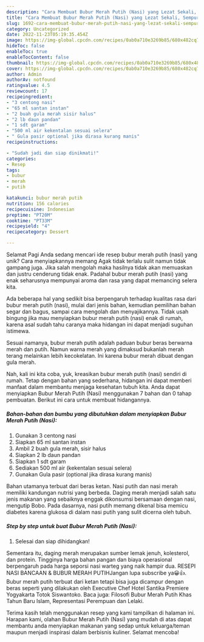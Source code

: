 ```yaml
---
description: "Cara Membuat Bubur Merah Putih (Nasi) yang Lezat Sekali, Sempurna"
title: "Cara Membuat Bubur Merah Putih (Nasi) yang Lezat Sekali, Sempurna"
slug: 1692-cara-membuat-bubur-merah-putih-nasi-yang-lezat-sekali-sempurna
category: Uncategorized
date: 2022-11-23T05:19:35.454Z
image: https://img-global.cpcdn.com/recipes/0ab0a710e3269b85/680x482cq70/bubur-merah-putih-nasi-foto-resep-utama.jpg
hideToc: false
enableToc: true
enableTocContent: false
thumbnail: https://img-global.cpcdn.com/recipes/0ab0a710e3269b85/680x482cq70/bubur-merah-putih-nasi-foto-resep-utama.jpg
cover: https://img-global.cpcdn.com/recipes/0ab0a710e3269b85/680x482cq70/bubur-merah-putih-nasi-foto-resep-utama.jpg
author: Admin
authorAv: notfound
ratingvalue: 4.5
reviewcount: 17
recipeingredient:
- "3 centong nasi"
- "65 ml santan instan"
- "2 buah gula merah sisir halus"
- "2 lb daun pandan"
- "1 sdt garam"
- "500 ml air kekentalan sesuai selera"
- " Gula pasir optional jika dirasa kurang manis"
recipeinstructions:

- "Sudah jadi dan siap dinikmati!"
categories:
- Resep
tags:
- bubur
- merah
- putih

katakunci: bubur merah putih 
nutrition: 156 calories
recipecuisine: Indonesian
preptime: "PT20M"
cooktime: "PT33M"
recipeyield: "4"
recipecategory: Dessert

---
```



Selamat Pagi Anda sedang mencari ide resep bubur merah putih (nasi) yang unik? Cara menyiapkannya memang Agak tidak terlalu sulit namun tidak gampang juga. Jika salah mengolah maka hasilnya tidak akan memuaskan dan justru cenderung tidak enak. Padahal bubur merah putih (nasi) yang enak seharusnya mempunyai aroma dan rasa yang dapat memancing selera kita.


Ada beberapa hal yang sedikit bisa berpengaruh terhadap kualitas rasa dari bubur merah putih (nasi), mulai dari jenis bahan, kemudian pemilihan bahan segar dan bagus, sampai cara mengolah dan menyajikannya. Tidak usah bingung jika mau menyiapkan bubur merah putih (nasi) enak di rumah, karena asal sudah tahu caranya maka hidangan ini dapat menjadi suguhan istimewa.

Sesuai namanya, bubur merah putih adalah paduan bubur beras berwarna merah dan putih. Namun warna merah yang dimaksud bukanlah merah terang melainkan lebih kecokelatan. Ini karena bubur merah dibuat dengan gula merah.


Nah, kali ini kita coba, yuk, kreasikan bubur merah putih (nasi) sendiri di rumah. Tetap dengan bahan yang sederhana, hidangan ini dapat memberi manfaat dalam membantu menjaga kesehatan tubuh kita. Anda dapat menyiapkan Bubur Merah Putih (Nasi) menggunakan 7 bahan dan 0 tahap pembuatan. Berikut ini cara untuk membuat hidangannya.

<!--inarticleads1-->

##### Bahan-bahan dan bumbu yang dibutuhkan dalam menyiapkan Bubur Merah Putih (Nasi):

1. Gunakan 3 centong nasi
1. Siapkan 65 ml santan instan
1. Ambil 2 buah gula merah, sisir halus
1. Siapkan 2 lb daun pandan
1. Siapkan 1 sdt garam
1. Sediakan 500 ml air (kekentalan sesuai selera)
1. Gunakan  Gula pasir (optional jika dirasa kurang manis)


Bahan utamanya terbuat dari beras ketan. Nasi putih dan nasi merah memiliki kandungan nutrisi yang berbeda. Daging merah menjadi salah satu jenis makanan yang sebaiknya enggak dikonsumsi bersamaan dengan nasi, mengutip Bobo. Pada dasarnya, nasi putih memang dikenal bisa memicu diabetes karena glukosa di dalam nasi putih yang sulit dicerna oleh tubuh. 

<!--inarticleads2-->

##### Step by step untuk buat Bubur Merah Putih (Nasi):


1. Selesai dan siap dihidangkan!

Sementara itu, daging merah merupakan sumber lemak jenuh, kolesterol, dan protein. Tingginya harga bahan pangan dan biaya operasional berpengaruh pada harga seporsi nasi warteg yang naik hampir dua. RESEPI NASI BANCAAN &amp; BUBUR MERAH PUTIHJangan lupa subscribe ya😀👍. Bubur merah putih terbuat dari ketan tetapi bisa juga dicampur dengan beras seperti yang dilakukan oleh Executive Chef Hotel Santika Premiere Yogyakarta Totok Siswantoko. Baca juga: Filosofi Bubur Merah Putih Khas Tahun Baru Islam, Representasi Perempuan dan Lelaki. 

Terima kasih telah menggunakan resep yang kami tampilkan di halaman ini. Harapan kami, olahan Bubur Merah Putih (Nasi) yang mudah di atas dapat membantu anda menyiapkan makanan yang sedap untuk keluarga/teman maupun menjadi inspirasi dalam berbisnis kuliner. Selamat mencoba!
